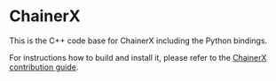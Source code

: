 # ChainerX

This is the C++ code base for ChainerX including the Python bindings.

For instructions how to build and install it, please refer to the [ChainerX contribution guide](../docs/source/chainerx/contribution.rst).
